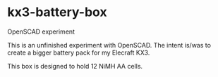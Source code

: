 # kx3-battery-box
OpenSCAD experiment

This is an unfinished experiment with OpenSCAD.  The intent is/was to create a bigger battery pack for my Elecraft KX3.

This box is designed to hold 12 NiMH AA cells.


